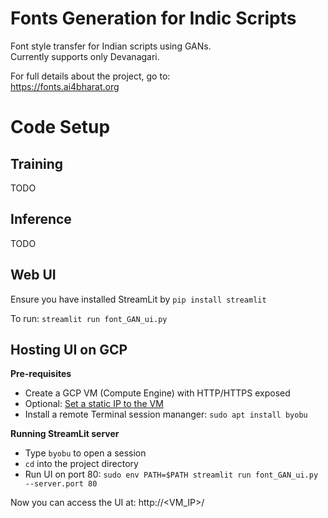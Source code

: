 # Fonts Generation for Indic Scripts

Font style transfer for Indian scripts using GANs.  
Currently supports only Devanagari.

For full details about the project, go to:  
https://fonts.ai4bharat.org

# Code Setup

## Training

TODO

## Inference

TODO

## Web UI

Ensure you have installed StreamLit by `pip install streamlit`

To run: `streamlit run font_GAN_ui.py`

## Hosting UI on GCP

**Pre-requisites**
- Create a GCP VM (Compute Engine) with HTTP/HTTPS exposed
- Optional: [Set a static IP to the VM](https://cloud.google.com/compute/docs/ip-addresses/reserve-static-external-ip-address)
- Install a remote Terminal session mananger: `sudo apt install byobu`

**Running StreamLit server**
- Type `byobu` to open a session
- `cd` into the project directory
- Run UI on port 80: `sudo env PATH=$PATH streamlit run font_GAN_ui.py --server.port 80`

Now you can access the UI at: http://<VM_IP>/
